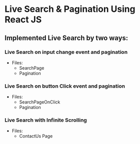 # Live Search & Pagination Using React JS

## Implemented Live Search by two ways:

### Live Search on input change event and pagination 
  * Files:
    * SearchPage
    * Pagination

### Live Search on button Click event and pagination 
  * Files:
    * SearchPageOnClick
    * Pagination

### Live Search with Infinite Scrolling 
  * Files:
    * ContactUs Page